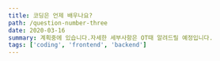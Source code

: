 ```yaml
---
title: 코딩은 언제 배우나요?
path: /question-number-three
date: 2020-03-16
summary: 계획중에 있습니다.자세한 세부사항은 OT때 알려드릴 예정입니다.
tags: ['coding', 'frontend', 'backend']
---
```


